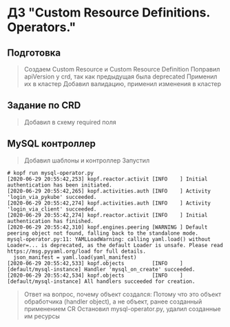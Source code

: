 # ДЗ "Custom Resource Definitions. Operators."

## Подготовка

> Создаем Custom Resource и Custom Resource Definition
> Поправил apiVersion у crd, так как предыдущая была deprecated
> Применил их в кластер
> Добавил валидацию, применил изменения в кластер

## Задание по CRD

> Добавил в схему required поля

## MySQL контроллер

> Добавил шаблоны и контроллер
> Запустил

```shell script
# kopf run mysql-operator.py
[2020-06-29 20:55:42,253] kopf.reactor.activit [INFO    ] Initial authentication has been initiated.
[2020-06-29 20:55:42,265] kopf.activities.auth [INFO    ] Activity 'login_via_pykube' succeeded.
[2020-06-29 20:55:42,274] kopf.activities.auth [INFO    ] Activity 'login_via_client' succeeded.
[2020-06-29 20:55:42,274] kopf.reactor.activit [INFO    ] Initial authentication has finished.
[2020-06-29 20:55:42,310] kopf.engines.peering [WARNING ] Default peering object not found, falling back to the standalone mode.
mysql-operator.py:11: YAMLLoadWarning: calling yaml.load() without Loader=... is deprecated, as the default Loader is unsafe. Please read https://msg.pyyaml.org/load for full details.
  json_manifest = yaml.load(yaml_manifest)
[2020-06-29 20:55:42,533] kopf.objects         [INFO    ] [default/mysql-instance] Handler 'mysql_on_create' succeeded.
[2020-06-29 20:55:42,534] kopf.objects         [INFO    ] [default/mysql-instance] All handlers succeeded for creation.
```

> Ответ на вопрос, почему объект создался:
> Потому что это объект обработчика (handler object), а не объект, ранее созданный применением CR
> Остановил mysql-operator.py, удалил созданные им ресурсы
